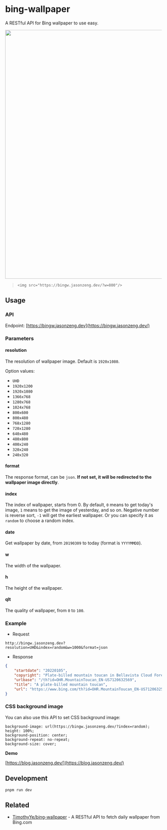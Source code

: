 # bing-wallpaper

A RESTful API for Bing wallpaper to use easy.

<img width="800" src="https://bingw.jasonzeng.dev/?w=800"/>

> `<img src="https://bingw.jasonzeng.dev/?w=800"/>`

## Usage

### API

Endpoint: [https://bingw.jasonzeng.dev](https://bingw.jasonzeng.dev/)

### Parameters

#### resolution

The resolution of wallpaper image. Default is `1920x1080`.

Option values:

- `UHD`
- `1920x1200`
- `1920x1080`
- `1366x768`
- `1280x768`
- `1024x768`
- `800x600`
- `800x480`
- `768x1280`
- `720x1280`
- `640x480`
- `480x800`
- `400x240`
- `320x240`
- `240x320`

#### format

The response format, can be `json`. **If not set, it will be redirected to the wallpaper image directly**.

#### index

The index of wallpaper, starts from 0. By default, `0` means to get today's image, `1` means to get the image of yesterday, and so on. Negative number is reverse sort, `-1` will get the earliest wallpaper. Or you can specify it as `random` to choose a random index.

#### date

Get wallpaper by date, from `20190309` to today (format is `YYYYMMDD`).

#### w

The width of the wallpaper.

#### h

The height of the wallpaper.

#### qlt

The quality of wallpaper, from `0` to `100`.

### Example

- Request

```text
http://bingw.jasonzeng.dev?resolution=UHD&index=random&w=1000&format=json
```

- Response

```json
{
	"startdate": "20220105",
	"copyright": "Plate-billed mountain toucan in Bellavista Cloud Forest Reserve, Ecuador (© Tui De Roy/Minden Pictures)",
	"urlbase": "/th?id=OHR.MountainToucan_EN-US7120632569",
	"title": "A plate-billed mountain toucan",
	"url": "https://www.bing.com/th?id=OHR.MountainToucan_EN-US7120632569_UHD.jpg&w=1000"
}
```

### CSS background image

You can also use this API to set CSS background image:

```text
background-image: url(https://bingw.jasonzeng.dev/?index=random);
height: 100%;
background-position: center;
background-repeat: no-repeat;
background-size: cover;
```

**Demo**

[https://blog.jasonzeng.dev/](https://blog.jasonzeng.dev/)

## Development

```
pnpm run dev
```

## Related

- [TimothyYe/bing-wallpaper](https://github.com/TimothyYe/bing-wallpaper) - A RESTful API to fetch daily wallpaper from Bing.com
